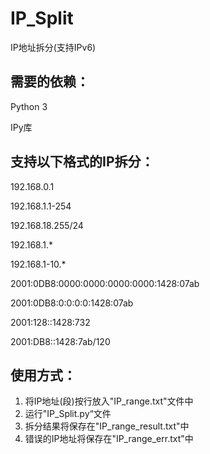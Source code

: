 # IP_Split
IP地址拆分(支持IPv6)
## 需要的依赖：
Python 3

IPy库
## 支持以下格式的IP拆分：
192.168.0.1

192.168.1.1-254

192.168.18.255/24

192.168.1.*

192.168.1-10.*

2001:0DB8:0000:0000:0000:0000:1428:07ab

2001:0DB8:0:0:0:0:1428:07ab

2001:128::1428:732

2001:DB8::1428:7ab/120
## 使用方式：
1. 将IP地址(段)按行放入"IP_range.txt"文件中
2. 运行"IP_Split.py“文件
3. 拆分结果将保存在"IP_range_result.txt"中
4. 错误的IP地址将保存在"IP_range_err.txt"中

